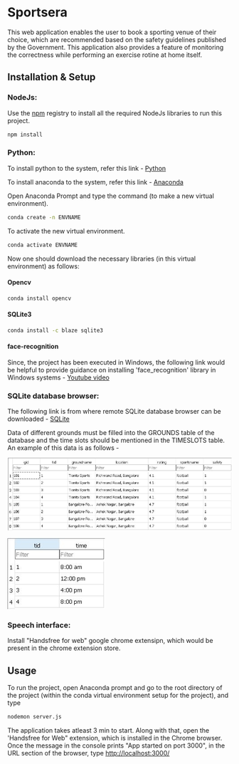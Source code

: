 # Sportsera

This web application enables the user to book a sporting venue of their choice, which are recommended based on the safety guidelines published by the Government. This application also provides a feature of monitoring the correctness while performing an exercise rotine at home itself.
## Installation & Setup

### NodeJs: 
Use the [npm](https://docs.npmjs.com/downloading-and-installing-node-js-and-npm) registry to install all the required NodeJs libraries to run this project.

```bash
npm install
```

### Python:
To install python to the system, refer this link - [Python](https://www.python.org/downloads/)

To install anaconda to the system, refer this link - [Anaconda](https://docs.anaconda.com/anaconda/install/)

Open Anaconda Prompt and type the command (to make a new virtual environment). 

```bash
conda create -n ENVNAME
```

To activate the new virtual environment.

```bash
conda activate ENVNAME
```
Now one should download the necessary libraries (in this virtual environment) as follows:

#### Opencv
```bash
conda install opencv
```

#### SQLite3
```bash
conda install -c blaze sqlite3
```

#### face-recognition
Since, the project has been executed in Windows, the following link would be helpful to provide guidance on installing 'face_recognition' library in Windows systems - [Youtube video](https://youtu.be/xaDJ5xnc8dc)

### SQLite database browser:
The following link is from where remote SQLite database browser can be downloaded - [SQLite](https://sqlitebrowser.org/dl/)

Data of different grounds must be filled into the GROUNDS table of the database and the time slots should be mentioned in the TIMESLOTS table. An example of this data is as follows -

![Alt Text](/public/images/Capture1.JPG)

![Alt Text](/public/images/Capture2.JPG)

### Speech interface:
Install "Handsfree for web" google chrome extensipn, which would be present in the chrome extension store.


## Usage
To run the project, open Anaconda prompt and go to the root directory of the project (within the conda virtual environment setup for the project), and type
```bash
nodemon server.js
```
The application takes atleast 3 min to start. Along with that, open the 'Handsfree for Web" extension, which is installed in the Chrome browser.
Once the message in the console prints "App started on port 3000", in the URL section of the browser, type [http://localhost:3000/](http://localhost:3000/)
